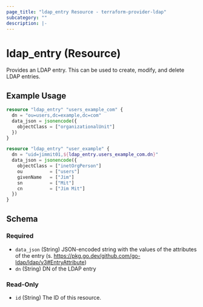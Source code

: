```yaml
---
page_title: "ldap_entry Resource - terraform-provider-ldap"
subcategory: ""
description: |-
---
```


# ldap_entry (Resource)

Provides an LDAP entry. This can be used to create, modify, and delete LDAP entries.

## Example Usage
```terraform
resource "ldap_entry" "users_example_com" {
  dn = "ou=users,dc=example,dc=com"
  data_json = jsonencode({
    objectClass = ["organizationalUnit"]
  })
}

resource "ldap_entry" "user_example" {
  dn = "uid=jimmit01,${ldap_entry.users_example_com.dn}"
  data_json = jsonencode({
    objectClass = ["inetOrgPerson"]
    ou          = ["users"]
    givenName   = ["Jim"]
    sn          = ["Mit"]
    cn          = ["Jim Mit"]
  })
}
```

<!-- schema generated by tfplugindocs -->
## Schema

### Required

- `data_json` (String) JSON-encoded string with the values of the attributes of the entry (s. https://pkg.go.dev/github.com/go-ldap/ldap/v3#EntryAttribute)
- `dn` (String) DN of the LDAP entry

### Read-Only

- `id` (String) The ID of this resource.
